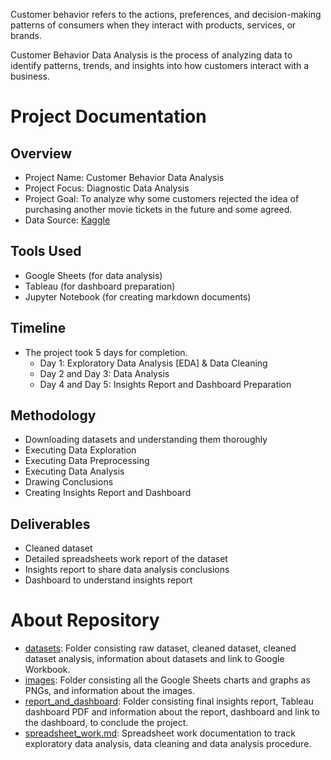 Customer behavior refers to the actions, preferences, and decision-making patterns of consumers when they interact with products, services, or brands.

Customer Behavior Data Analysis is the process of analyzing data to identify patterns, trends, and insights into how customers interact with a business.

# Project Documentation

## Overview
- Project Name: Customer Behavior Data Analysis
- Project Focus: Diagnostic Data Analysis
- Project Goal: To analyze why some customers rejected the idea of purchasing another movie tickets in the future and some agreed.
- Data Source: [Kaggle](https://www.kaggle.com/datasets/himelsarder/cinema-hall-ticket-sales-and-customer-behavior)

## Tools Used
- Google Sheets (for data analysis)
- Tableau (for dashboard preparation)
- Jupyter Notebook (for creating markdown documents)

## Timeline
- The project took 5 days for completion.
  - Day 1: Exploratory Data Analysis [EDA] & Data Cleaning
  - Day 2 and Day 3: Data Analysis
  - Day 4 and Day 5: Insights Report and Dashboard Preparation

## Methodology
-   Downloading datasets and understanding them thoroughly
-   Executing Data Exploration
-   Executing Data Preprocessing
-   Executing Data Analysis
-   Drawing Conclusions
-   Creating Insights Report and Dashboard

## Deliverables
- Cleaned dataset
- Detailed spreadsheets work report of the dataset
- Insights report to share data analysis conclusions
- Dashboard to understand insights report

# About Repository

- [datasets](https://github.com/anshika-kashyap/customer-behavior-data-analysis/tree/main/datasets): Folder consisting raw dataset, cleaned dataset, cleaned dataset analysis, information about datasets and link to Google Workbook.
- [images](https://github.com/anshika-kashyap/customer-behavior-data-analysis/tree/main/images): Folder consisting all the Google Sheets charts and graphs as PNGs, and information about the images.
- [report_and_dashboard](https://github.com/anshika-kashyap/customer-behavior-data-analysis/tree/main/report_and_dashboard): Folder consisting final insights report, Tableau dashboard PDF and information about the report, dashboard and link to the dashboard, to conclude the project.
- [spreadsheet_work.md](https://github.com/anshika-kashyap/customer-behavior-data-analysis/blob/main/spreadsheet_work.md): Spreadsheet work documentation to track exploratory data analysis, data cleaning and data analysis procedure.
